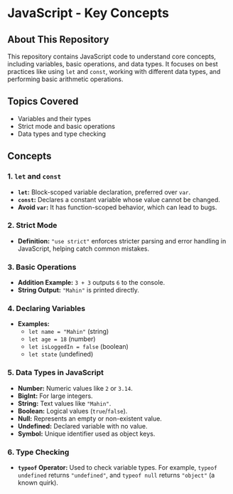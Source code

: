 # JavaScript - Key Concepts

## About This Repository

This repository contains JavaScript code to understand core concepts, including variables, basic operations, and data types. It focuses on best practices like using `let` and `const`, working with different data types, and performing basic arithmetic operations.

## Topics Covered

- Variables and their types
- Strict mode and basic operations
- Data types and type checking

## Concepts

### 1. **`let` and `const`**

- **`let`:** Block-scoped variable declaration, preferred over `var`.
- **`const`:** Declares a constant variable whose value cannot be changed.
- **Avoid `var`:** It has function-scoped behavior, which can lead to bugs.

### 2. **Strict Mode**

- **Definition:** `"use strict"` enforces stricter parsing and error handling in JavaScript, helping catch common mistakes.

### 3. **Basic Operations**

- **Addition Example:** `3 + 3` outputs `6` to the console.
- **String Output:** `"Mahin"` is printed directly.

### 4. **Declaring Variables**

- **Examples:**
  - `let name = "Mahin"` (string)
  - `let age = 18` (number)
  - `let isLoggedIn = false` (boolean)
  - `let state` (undefined)

### 5. **Data Types in JavaScript**

- **Number:** Numeric values like `2` or `3.14`.
- **BigInt:** For large integers.
- **String:** Text values like `"Mahin"`.
- **Boolean:** Logical values (`true`/`false`).
- **Null:** Represents an empty or non-existent value.
- **Undefined:** Declared variable with no value.
- **Symbol:** Unique identifier used as object keys.

### 6. **Type Checking**

- **`typeof` Operator:** Used to check variable types. For example, `typeof undefined` returns `"undefined"`, and `typeof null` returns `"object"` (a known quirk).
